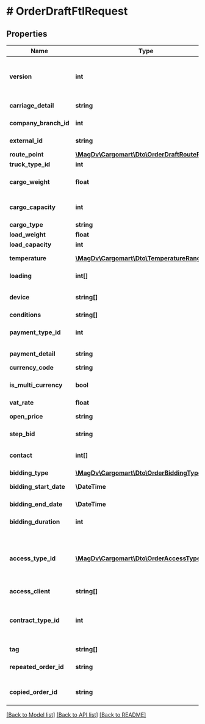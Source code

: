 # # OrderDraftFtlRequest

## Properties

Name | Type | Description | Notes
------------ | ------------- | ------------- | -------------
**version** | **int** | Идентификатор версии черновика, требуется для оптимистичной блокировки | [optional]
**carriage_detail** | **string** | Доп. информация к условиям перевозки | [optional]
**company_branch_id** | **int** | Идентификатор дочерней компании | [optional]
**external_id** | **string** | Внешний идентификатор | [optional]
**route_point** | [**\MagDv\Cargomart\Dto\OrderDraftRoutePoint[]**](OrderDraftRoutePoint.md) |  | [optional]
**truck_type_id** | **int** | Тип грузовика | [optional]
**cargo_weight** | **float** | Тоннаж авто из условий заказа(в тоннах) | [optional]
**cargo_capacity** | **int** | Кубатура авто из условий заказа(в м3) | [optional]
**cargo_type** | **string** | Описание груза | [optional]
**load_weight** | **float** | Вес груза(в тоннах) | [optional]
**load_capacity** | **int** | Объём груза(в м3) | [optional]
**temperature** | [**\MagDv\Cargomart\Dto\TemperatureRange**](TemperatureRange.md) | Температурный режим в цельсиях | [optional]
**loading** | **int[]** | Требуемые типы погрузки-выгрузки | [optional]
**device** | **string[]** | Дополнительное оборудование машины | [optional]
**conditions** | **string[]** | Условия перевозки | [optional]
**payment_type_id** | **int** | Идентификатор способа оплаты заказа | [optional]
**payment_detail** | **string** | Комментарий по оплате | [optional]
**currency_code** | **string** | Код валюты заказа | [optional]
**is_multi_currency** | **bool** | Флаг мультивалютности | [optional] [default to false]
**vat_rate** | **float** | Ставка НДС | [optional]
**open_price** | **string** | Начальная цена заказа | [optional]
**step_bid** | **string** | Шаг изменения цены заказа | [optional]
**contact** | **int[]** | Список идентификаторов контактных лиц | [optional]
**bidding_type** | [**\MagDv\Cargomart\Dto\OrderBiddingType**](OrderBiddingType.md) |  | [optional]
**bidding_start_date** | **\DateTime** | Начальная дата торгов | [optional]
**bidding_end_date** | **\DateTime** | Конечная дата торгов | [optional]
**bidding_duration** | **int** | Продолжительность торгов | [optional]
**access_type_id** | [**\MagDv\Cargomart\Dto\OrderAccessType**](OrderAccessType.md) | Идентификатор доступа к заказу (доступные значения - any_exclude, prt_exclude, prt_contract_exclude) | [optional]
**access_client** | **string[]** | Список ID компаний | [optional]
**contract_type_id** | **int** | Идентификатор типа договора партнерства, учитывается при accessTypeId &#x3D; prt_contract_exclude | [optional]
**tag** | **string[]** | Метки | [optional]
**repeated_order_id** | **string** | Идентификатор заказа для переразмещения | [optional]
**copied_order_id** | **string** | Идентификатор заказа для копирования | [optional]

[[Back to Model list]](../../README.md#models) [[Back to API list]](../../README.md#endpoints) [[Back to README]](../../README.md)
